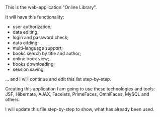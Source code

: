 This is the web-application "Online Library".

It will have this functionality:

- user authorization;
- data editing;
- login and password check;
- data adding;
- multi-language support;
- books search by title and author;
- online book view;
- books downloading;
- session saving;

... and I will continue and edit this list step-by-step.

Creating this application I am going to use these technologies and tools:
JSF, Hibernate, AJAX, Facelets, PrimeFaces, OmniFaces, MySQL and others.


I will update this file step-by-step to show, what has already been used.